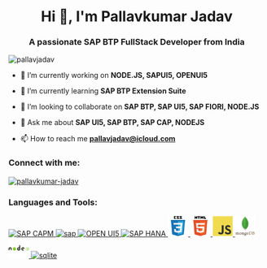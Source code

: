 <h1 align="center">Hi 👋, I'm Pallavkumar Jadav</h1>
<h3 align="center">A passionate SAP BTP FullStack Developer from India</h3>

<p align="left"> <img src="https://komarev.com/ghpvc/?username=pallavjadav&label=Profile%20views&color=0e75b6&style=flat" alt="pallavjadav" /> </p>

- 🔭 I’m currently working on **NODE.JS, SAPUI5, OPENUI5**

- 🌱 I’m currently learning **SAP BTP Extension Suite**

- 👯 I’m looking to collaborate on **SAP BTP, SAP UI5, SAP FIORI, NODE.JS**

- 💬 Ask me about **SAP UI5, SAP BTP, SAP CAP, NODEJS**

- 📫 How to reach me **pallavjadav@icloud.com**

<h3 align="left">Connect with me:</h3>
<p align="left">
<a href="https://linkedin.com/in/pallavkumar-jadav" target="blank"><img align="center" src="https://raw.githubusercontent.com/rahuldkjain/github-profile-readme-generator/master/src/images/icons/Social/linked-in-alt.svg" alt="pallavkumar-jadav" height="30" width="40" /></a>
</p>

<h3 align="left">Languages and Tools:</h3>
<p align="left"> 
	<a href="https://cap.cloud.sap/docs/" target="_blank" rel="noreferrer"> 
    <img src="https://cap.cloud.sap/docs/assets/logos/cap.svg" alt="SAP CAPM " width="40" height="40"/> 
  </a>
	<a href="https://www.sap.com/" target="_blank" rel="noreferrer"> 
    <img src="https://avatars.githubusercontent.com/u/50221243?s=40&v=4" alt="sap" width="40" height="40"/> 
  </a>
	<a href="https://openui5.org/" target="_blank" rel="noreferrer"> 
    <img src="https://encrypted-tbn0.gstatic.com/images?q=tbn:ANd9GcS1wNhbna63crTdP2FkQzFK1X8Ix-Uk5MZXMGPZWbpnxCKFWO6x-BGh2s3Ic9EudJN30Ik&usqp=CAU" alt="OPEN UI5" width="40" height="40"/> 
  </a>
	<a href="https://www.sap.com/india/products/technology-platform/hana.html" target="_blank" rel="noreferrer"> 
    <img src="https://encrypted-tbn0.gstatic.com/images?q=tbn:ANd9GcTJGAS1QyldRg-QwLDTgHof0XpxmBQ-sY_q-A&usqp=CAU" alt="SAP HANA " width="40" height="40"/> 
  </a>
  <a href="https://www.w3schools.com/css/" target="_blank" rel="noreferrer"> 
    <img src="https://raw.githubusercontent.com/devicons/devicon/master/icons/css3/css3-original-wordmark.svg" alt="css3" width="40" height="40"/> 
  </a> <a href="https://www.w3.org/html/" target="_blank" rel="noreferrer"> <img src="https://raw.githubusercontent.com/devicons/devicon/master/icons/html5/html5-original-wordmark.svg" alt="html5" width="40" height="40"/> </a> <a href="https://developer.mozilla.org/en-US/docs/Web/JavaScript" target="_blank" rel="noreferrer"> <img src="https://raw.githubusercontent.com/devicons/devicon/master/icons/javascript/javascript-original.svg" alt="javascript" width="40" height="40"/> </a> <a href="https://www.mongodb.com/" target="_blank" rel="noreferrer"> <img src="https://raw.githubusercontent.com/devicons/devicon/master/icons/mongodb/mongodb-original-wordmark.svg" alt="mongodb" width="40" height="40"/> </a> <a href="https://nodejs.org" target="_blank" rel="noreferrer"> <img src="https://raw.githubusercontent.com/devicons/devicon/master/icons/nodejs/nodejs-original-wordmark.svg" alt="nodejs" width="40" height="40"/> </a> <a href="https://www.sqlite.org/" target="_blank" rel="noreferrer"> <img src="https://www.vectorlogo.zone/logos/sqlite/sqlite-icon.svg" alt="sqlite" width="40" height="40"/> </a> </p>
